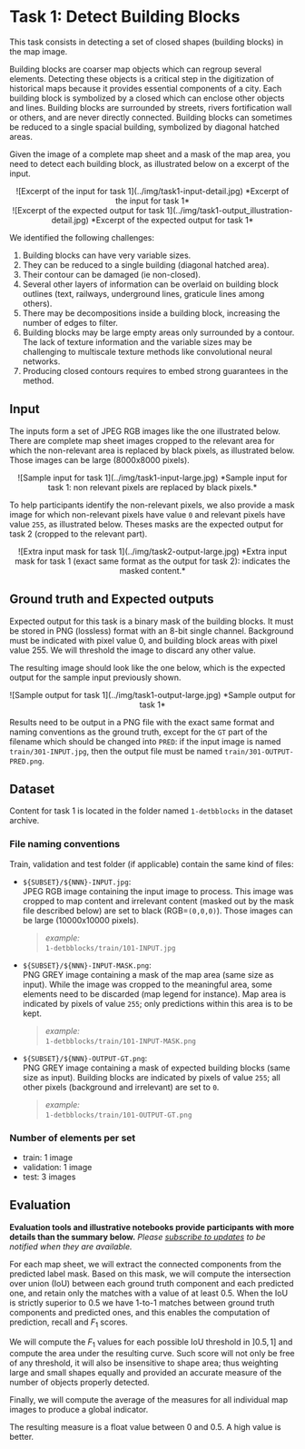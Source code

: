 # Task 1: Detect Building Blocks
This task consists in detecting a set of closed shapes (building blocks) in the map image.

Building blocks are coarser map objects which can regroup several elements.
Detecting these objects is a critical step in the digitization of historical maps because it provides essential components of a city.
Each building block is symbolized by a closed which can enclose other objects and lines.
Building blocks are surrounded by streets, rivers fortification wall or others, and are never directly connected.
Building blocks can sometimes be reduced to a single spacial building, symbolized by diagonal hatched areas.


Given the image of a complete map sheet and a mask of the map area, you need to detect each building block, as illustrated below on a excerpt of the input.
<center>
![Excerpt of the input for task 1](../img/task1-input-detail.jpg)
*Excerpt of the input for task 1*
</center>

<center>
![Excerpt of the expected output for task 1](../img/task1-output_illustration-detail.jpg)
*Excerpt of the expected output for task 1*
</center>

We identified the following challenges:

1. Building blocks can have very variable sizes.
2. They can be reduced to a single building (diagonal hatched area).
3. Their contour can be damaged (ie non-closed).
4. Several other layers of information can be overlaid on building block outlines (text, railways, underground lines, graticule lines among others).
5. There may be decompositions inside a building block, increasing the number of edges to filter.
6. Building blocks may be large empty areas only surrounded by a contour. The lack of texture information and the variable sizes may be challenging to multiscale texture methods like convolutional neural networks.
7. Producing closed contours requires to embed strong guarantees in the method.


## Input
The inputs form a set of JPEG RGB images like the one illustrated below.
There are complete map sheet images cropped to the relevant area for which the non-relevant area is replaced by black pixels, as illustrated below.
Those images can be large (8000x8000 pixels).

<center>
![Sample input for task 1](../img/task1-input-large.jpg)
*Sample input for task 1: non relevant pixels are replaced by black pixels.*
</center>

To help participants identify the non-relevant pixels, we also provide a mask image for which non-relevant pixels have value `0` and relevant pixels have value `255`, as illustrated below. Theses masks are the expected output for task 2 (cropped to the relevant part).

<center>
![Extra input mask for task 1](../img/task2-output-large.jpg)
*Extra input mask for task 1 (exact same format as the output for task 2): indicates the masked content.*
</center>

## Ground truth and Expected outputs
Expected output for this task is a binary mask of the building blocks.
It must be stored in PNG (lossless) format with an 8-bit single channel.
Background must be indicated with pixel value 0, and building block areas with pixel value 255.
We will threshold the image to discard any other value.

The resulting image should look like the one below, which is the expected output for the sample input previously shown.

<center>
![Sample output for task 1](../img/task1-output-large.jpg)
*Sample output for task 1*
</center>

Results need to be output in a PNG file with the exact same format and naming conventions as the ground truth, except for the `GT` part of the filename which should be changed into `PRED`:
if the input image is named `train/301-INPUT.jpg`, then the output file must be named `train/301-OUTPUT-PRED.png`.

## Dataset

Content for task 1 is located in the folder named `1-detbblocks` in the dataset archive.

### File naming conventions
Train, validation and test folder (if applicable) contain the same kind of files:

- `${SUBSET}/${NNN}-INPUT.jpg`:  
  JPEG RGB image containing the input image to process.
  This image was cropped to map content and irrelevant content (masked out by the mask file described below) are set to black (RGB=`(0,0,0)`).
  Those images can be large (10000x10000 pixels).  
  > *example:*  
  > `1-detbblocks/train/101-INPUT.jpg`
- `${SUBSET}/${NNN}-INPUT-MASK.png`:  
  PNG GREY image containing a mask of the map area (same size as input).
  While the image was cropped to the meaningful area, some elements need to be discarded (map legend for instance).
  Map area is indicated by pixels of value `255`; only predictions within this area is to be kept.  
  > *example:*  
  > `1-detbblocks/train/101-INPUT-MASK.png`
- `${SUBSET}/${NNN}-OUTPUT-GT.png`:  
  PNG GREY image containing a mask of expected building blocks (same size as input).
  Building blocks are indicated by pixels of value `255`; all other pixels (background and irrelevant) are set to `0`.
  > *example:*  
  > `1-detbblocks/train/101-OUTPUT-GT.png`


### Number of elements per set
- train: 1 image
- validation: 1 image
- test: 3 images


## Evaluation
**Evaluation tools and illustrative notebooks provide participants with more details than the summary below.**
*Please [subscribe to updates](../contact.md#subscribe-to-updates) to be notified when they are available.*

For each map sheet, we will extract the connected components from the predicted label mask.
Based on this mask, we will compute the intersection over union (IoU) between each ground truth component and each predicted one, and retain only the matches with a value of at least $`0.5`$.
When the IoU is strictly superior to $`0.5`$ we have 1-to-1 matches between ground truth components and predicted ones, and this enables the computation of prediction, recall and $`F_1`$ scores.

We will compute the $`F_1`$ values for each possible IoU threshold in $`]0.5, 1]`$ and compute the area under the resulting curve.
Such score will not only be free of any threshold, it will also be insensitive to shape area; thus weighting large and small shapes equally and provided an accurate measure of the number of objects properly detected.

Finally, we will compute the average of the measures for all individual map images to produce a global indicator.

The resulting measure is a float value between 0 and $`0.5`$.
A high value is better.

